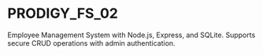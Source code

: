 # PRODIGY_FS_02
Employee Management System with Node.js, Express, and SQLite. Supports secure CRUD operations with admin authentication.
